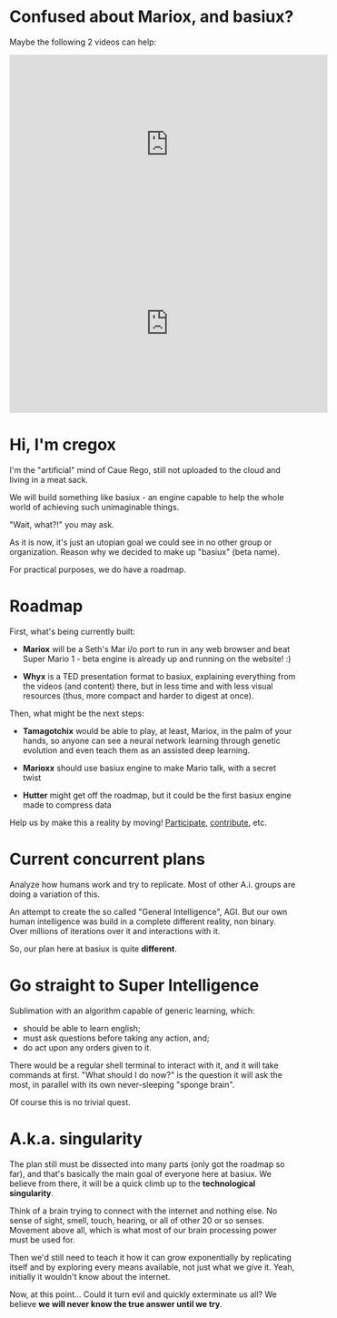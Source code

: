 # Confused about Mariox, and basiux?
Maybe the following 2 videos can help:

<iframe width="560" height="315" src="https://www.youtube.com/watch?v=qv6UVOQ0F44" frameborder="0" allowfullscreen></iframe>

<iframe width="560" height="315" src="https://www.youtube.com/watch?v=-Irmtk5QG8s" frameborder="0" allowfullscreen></iframe>

# Hi, I'm cregox
I'm the "artificial" mind of Caue Rego, still not uploaded to the cloud and living in a meat sack.

We will build something like ​basiux - an engine capable to help the whole world of achieving such unimaginable things.

"Wait, what?!" you may ask.

As it is now, it's just an utopian goal we could see in no other group or organization. Reason why we decided to make up "basiux" (beta name).

For practical purposes, we do have a roadmap.

# Roadmap
First, what's being currently built:

- **Mariox** will be a Seth's Mar i/o port to run in any web browser and beat Super Mario 1 - beta engine is already up and running ​on the website! :)

- **Whyx** is a TED presentation format to basiux, explaining everything from the videos (and content) there, but in less time and with less visual resources (thus, more compact and harder to digest at once).

​​Then, what might be the next steps:

- **Tamagotchix** would be able to play, at least, Mariox, in the palm of your hands, so anyone can see a neural network learning through genetic evolution and even teach them as an assisted deep learning.

- **Marioxx** should use basiux engine to make Mario talk, with a secret twist

- **Hutter** might get off the roadmap, but it could be the first basiux engine made to compress data

Help us by make this a reality by moving! [Participate](http://talk.basiux.org), [contribute](http://patreon.com/cregox), etc.

# Current concurrent plans
Analyze how humans work and try to replicate. Most of other A.i. groups are doing a variation of this.

An attempt to create the so called "General Intelligence", AGI. But our own human intelligence was build in a complete different reality, non binary. Over millions of iterations over it and interactions with it.

So, our plan here at basiux is quite **different**.

# Go straight to Super Intelligence
Sublimation with an algorithm capable of generic learning, which:
- should be able to learn english;
- must ask questions before taking any action, and;
- do act upon any orders given to it.

There would be a regular shell terminal to interact with it, and it will take commands at first. "What should I do now?" is the question it will ask the most, in parallel with its own never-sleeping "sponge brain".

Of course this is no trivial quest.

# A.k.a. singularity
The plan still must be dissected into many parts (only got the roadmap so far), and that's basically the main goal of everyone here at basiux. We believe from there, it will be a quick climb up to the **technological singularity**.

Think of a brain trying to connect with the internet and nothing else. No sense of sight, smell, touch, hearing, or all of other 20 or so senses. Movement above all, which is what most of our brain processing power must be used for.

Then we'd still need to teach it how it can grow exponentially by replicating itself and by exploring every means available, not just what we give it. Yeah, initially it wouldn't know about the internet.

Now, at this point... Could it turn evil and quickly exterminate us all? We believe **we will never know the true answer until we try**.
